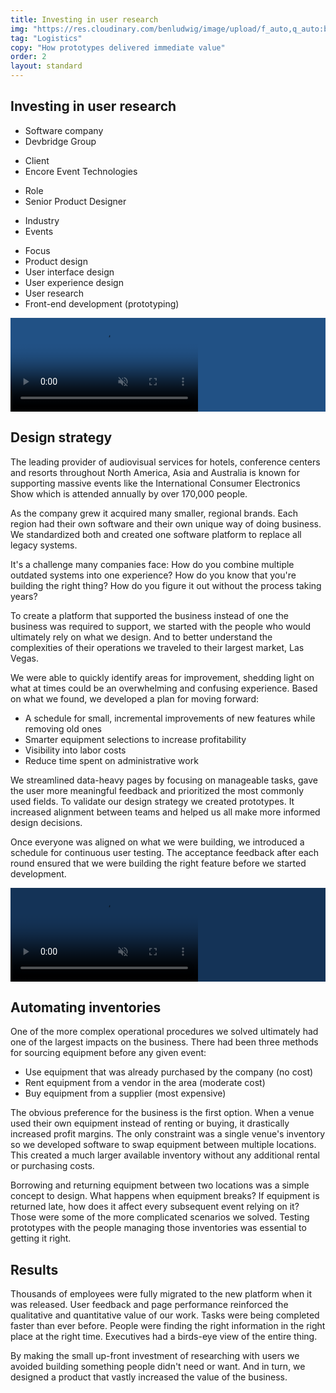 ```yaml
---
title: Investing in user research
img: "https://res.cloudinary.com/benludwig/image/upload/f_auto,q_auto:best/v1578346624/rig_preview_wymhrq.png"
tag: "Logistics"
copy: "How prototypes delivered immediate value"
order: 2
layout: standard
---
```

<section>
  <div class="title">
    <div>
    <h1>Investing in user research</h1>
    </div>
    <div>
      <div class="detail-section">
        <div>
          <ul class="detail">
            <li class="detail">Software company</li>
            <li class="detail-muted">Devbridge Group</li>
          </ul>
          <ul class="detail">
            <li class="detail">Client</li>
            <li class="detail-muted">Encore Event Technologies</li>
          </ul>
          <ul class="detail">
            <li class="detail">Role</li>
            <li class="detail-muted">Senior Product Designer</li>
          </ul>
          <ul class="detail">
            <li class="detail">Industry</li>
            <li class="detail-muted">Events</li>
          </ul>
        </div>
        <div>
        <ul class="detail">
          <li class="detail">Focus</li>
          <li class="detail-muted">Product design</li>
          <li class="detail-muted">User interface design</li>
          <li class="detail-muted">User experience design</li>
          <li class="detail-muted">User research</li>
          <li class="detail-muted">Front-end development (prototyping)</li>
        </ul>
        </div>
      </div>
    </div>
  </div>
</section>

<section>
<div class="video-desktop video-background" style="background-color:#215185;">
  <video autoplay loop muted playsinline poster="https://res.cloudinary.com/benludwig/image/upload/f_auto,q_auto:best/v1578350399/erp1d_frame_mkbddx.png">
    <source src="https://res.cloudinary.com/benludwig/video/upload/vc_auto/v1578350413/erp1d_ff9nbl.mp4">
    <source src="https://res.cloudinary.com/benludwig/video/upload/vc_auto/v1578350413/erp1d_ff9nbl.webm" type="video/webm">
    Your browser does not support the video tag.
  </video>
</div>
</section>



<section>
  <div class="split-column">
    <div>
      <h2>Design strategy</h2>
    </div>
    <div>
      <p>The leading provider of audiovisual services for hotels, conference centers and resorts throughout North America, Asia and Australia is known for supporting massive events like the International Consumer Electronics Show which is attended annually by over 170,000 people.</p>
      <p>As the company grew it acquired many smaller, regional brands. Each region had their own software and their own unique way of doing business. We standardized both and created one software platform to replace all legacy systems.</p>
      <p>It's a challenge many companies face: How do you combine multiple outdated systems into one experience? How do you know that you're building the right thing? How do you figure it out without the process taking years?</p>
      <p>To create a platform that supported the business instead of one the business was required to support, we started with the people who would ultimately rely on what we design. And to better understand the complexities of their operations we traveled to their largest market, Las Vegas.</p>
      <p>We were able to quickly identify areas for improvement, shedding light on what at times could be an overwhelming and confusing experience. Based on what we found, we developed a plan for moving forward:
      <ul>
      <li>A schedule for small, incremental improvements of new features while removing old ones</li>
      <li>Smarter equipment selections to increase profitability</li>
      <li>Visibility into labor costs</li>
      <li>Reduce time spent on administrative work</li>
      </ul></p>
      <p>We streamlined data-heavy pages by focusing on manageable tasks, gave the user more meaningful feedback and prioritized the most commonly used fields. To validate our design strategy we created prototypes. It increased alignment between teams and helped us all make more informed design decisions.</p>
      <p>Once everyone was aligned on what we were building, we introduced a schedule for continuous user testing. The acceptance feedback after each round ensured that we were building the right feature before we started development.</p>
    </div>
  </div>
</section>

<section>
  <div class="video-desktop video-background" style="background-color:#143357;">
    <video autoplay loop muted playsinline poster="https://res.cloudinary.com/benludwig/image/upload/f_auto,q_auto:best/v1578687799/erpui04_frame_f6rzbr.png">
      <source src="https://res.cloudinary.com/benludwig/video/upload/vc_auto/v1578687811/erpui_04_dkes5m.mp4">
      <source src="https://res.cloudinary.com/benludwig/video/upload/vc_auto/v1578687811/erpui_04_dkes5m.webm" type="video/webm">
      Your browser does not support the video tag.
    </video>
  </div>
</section>


<section>
  <div class="split-column">
    <div>
      <h2>Automating inventories</h2>
    </div>
    <div>
      <p>One of the more complex operational procedures we solved ultimately had one of the largest impacts on the business. There had been three methods for sourcing equipment before any given event:
      <ul>
      <li>Use equipment that was already purchased by the company (no cost)</li>
      <li>Rent equipment from a vendor in the area (moderate cost)</li>
      <li>Buy equipment from a supplier (most expensive)</li>
      </ul></p>
      <p>The obvious preference for the business is the first option. When a venue used their own equipment instead of renting or buying, it drastically increased profit margins. The only constraint was a single venue's inventory so we developed software to swap equipment between multiple locations. This created a much larger available inventory without any additional rental or purchasing costs.</p>
      <p>Borrowing and returning equipment between two locations was a simple concept to design. What happens when equipment breaks? If equipment is returned late, how does it affect every subsequent event relying on it? Those were some of the more complicated scenarios we solved. Testing prototypes with the people managing those inventories was essential to getting it right.</p>
    </div>
  </div>
</section>



<section>
  <div class="split-column">
    <div>
      <h2>Results</h2>
    </div>
    <div>
      <p>Thousands of employees were fully migrated to the new platform when it was released. User feedback and page performance reinforced the qualitative and quantitative value of our work. Tasks were being completed faster than ever before. People were finding the right information in the right place at the right time. Executives had a birds-eye view of the entire thing.</p>
      <p>By making the small up-front investment of researching with users we avoided building something people didn't need or want. And in turn, we designed a product that vastly increased the value of the business.</p>
    </div>
  </div>
</section>
